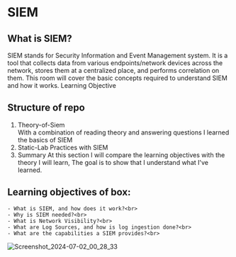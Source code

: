 
#  SIEM
## What is SIEM?
SIEM stands for Security Information and Event Management system. It is a tool that collects data from various endpoints/network devices across the network, stores them at a centralized place, and performs correlation on them. This room will cover the basic concepts required to understand SIEM and how it works.
Learning Objective

## Structure of repo
1. Theory-of-Siem <br>
With a combination of reading theory and answering questions I learned the basics of SIEM <br>
2. Static-Lab
Practices with SIEM
3. Summary
At this section I will compare the learning objectives with the theory I will learn, The goal is to show that I understand what I've learned.

## Learning objectives of box:
    - What is SIEM, and how does it work?<br>
    - Why is SIEM needed?<br>
    - What is Network Visibility?<br>
    - What are Log Sources, and how is log ingestion done?<br>
    - What are the capabilities a SIEM provides?<br>


![Screenshot_2024-07-02_00_28_33](https://github.com/msaurelius/Introduction_SIEM/assets/173549330/d5d9e57e-ec32-49f8-a2a0-7d4f6265562e)
